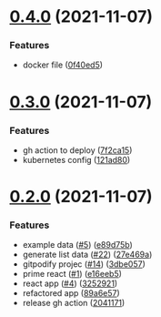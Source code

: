 # [0.4.0](https://github.com/EddieHubCommunity/EventCalendar/compare/v0.3.0...v0.4.0) (2021-11-07)


### Features

* docker file ([0f40ed5](https://github.com/EddieHubCommunity/EventCalendar/commit/0f40ed5e99dd56dbecf6c78da80e34b63693c9b5))



# [0.3.0](https://github.com/EddieHubCommunity/EventCalendar/compare/v0.2.0...v0.3.0) (2021-11-07)


### Features

* gh action to deploy ([7f2ca15](https://github.com/EddieHubCommunity/EventCalendar/commit/7f2ca1577e220230933c296ac011af956f033b3c))
* kubernetes config ([121ad80](https://github.com/EddieHubCommunity/EventCalendar/commit/121ad80ad4bf9428debb92a63640e18729e4fc4a))



# [0.2.0](https://github.com/EddieHubCommunity/EventCalendar/compare/3252921393b1905c57a5be2c31e33bccaeb2a9bb...v0.2.0) (2021-11-07)


### Features

* example data ([#5](https://github.com/EddieHubCommunity/EventCalendar/issues/5)) ([e89d75b](https://github.com/EddieHubCommunity/EventCalendar/commit/e89d75b2220a6e6fef94287e86df43e5c4ecbf92))
* generate list data ([#22](https://github.com/EddieHubCommunity/EventCalendar/issues/22)) ([27e469a](https://github.com/EddieHubCommunity/EventCalendar/commit/27e469aa6397e700a9f2a66cbe680d56f6f13397))
* gitpodify projec ([#14](https://github.com/EddieHubCommunity/EventCalendar/issues/14)) ([3dbe057](https://github.com/EddieHubCommunity/EventCalendar/commit/3dbe05724391644e7481278aebfae537b449f8ea))
* prime react ([#1](https://github.com/EddieHubCommunity/EventCalendar/issues/1)) ([e16eeb5](https://github.com/EddieHubCommunity/EventCalendar/commit/e16eeb58c197aca688d87134b99622b9e7e0b88c))
* react app ([#4](https://github.com/EddieHubCommunity/EventCalendar/issues/4)) ([3252921](https://github.com/EddieHubCommunity/EventCalendar/commit/3252921393b1905c57a5be2c31e33bccaeb2a9bb))
* refactored app ([89a6e57](https://github.com/EddieHubCommunity/EventCalendar/commit/89a6e57c32e96a572be61bac45200620503519fb))
* release gh action ([2041171](https://github.com/EddieHubCommunity/EventCalendar/commit/2041171130aaa896cb3b6cf6fe395656bd9a65d0))



